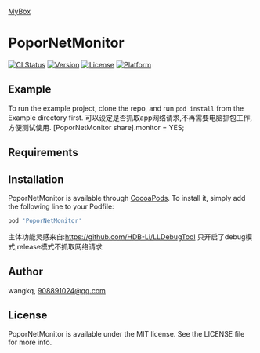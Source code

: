 <a href='https://github.com/popor/mybox'> MyBox </a>

# PoporNetMonitor

[![CI Status](https://img.shields.io/travis/wangkq/PoporNetMonitor.svg?style=flat)](https://travis-ci.org/wangkq/PoporNetMonitor)
[![Version](https://img.shields.io/cocoapods/v/PoporNetMonitor.svg?style=flat)](https://cocoapods.org/pods/PoporNetMonitor)
[![License](https://img.shields.io/cocoapods/l/PoporNetMonitor.svg?style=flat)](https://cocoapods.org/pods/PoporNetMonitor)
[![Platform](https://img.shields.io/cocoapods/p/PoporNetMonitor.svg?style=flat)](https://cocoapods.org/pods/PoporNetMonitor)

## Example

To run the example project, clone the repo, and run `pod install` from the Example directory first.
可以设定是否抓取app网络请求,不再需要电脑抓包工作,方便测试使用.
[PoporNetMonitor share].monitor = YES;


## Requirements

## Installation

PoporNetMonitor is available through [CocoaPods](https://cocoapods.org). To install
it, simply add the following line to your Podfile:

```ruby
pod 'PoporNetMonitor'
```
主体功能灵感来自:https://github.com/HDB-Li/LLDebugTool
只开启了debug模式,release模式不抓取网络请求

## Author

wangkq, 908891024@qq.com

## License

PoporNetMonitor is available under the MIT license. See the LICENSE file for more info.
